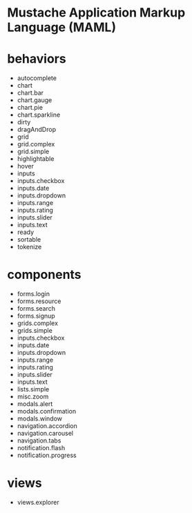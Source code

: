 <h1><strong>M</strong>ustache <strong>A</strong>pplication <strong>M</strong>arkup <strong>L</strong>anguage (MAML)</h1><h1>behaviors</h1><ul><li>autocomplete</li><li>chart</li><li>chart.bar</li><li>chart.gauge</li><li>chart.pie</li><li>chart.sparkline</li><li>dirty</li><li>dragAndDrop</li><li>grid</li><li>grid.complex</li><li>grid.simple</li><li>highlightable</li><li>hover</li><li>inputs</li><li>inputs.checkbox</li><li>inputs.date</li><li>inputs.dropdown</li><li>inputs.range</li><li>inputs.rating</li><li>inputs.slider</li><li>inputs.text</li><li>ready</li><li>sortable</li><li>tokenize</li></ul><h1>components</h1><ul><li>forms.login</li><li>forms.resource</li><li>forms.search</li><li>forms.signup</li><li>grids.complex</li><li>grids.simple</li><li>inputs.checkbox</li><li>inputs.date</li><li>inputs.dropdown</li><li>inputs.range</li><li>inputs.rating</li><li>inputs.slider</li><li>inputs.text</li><li>lists.simple</li><li>misc.zoom</li><li>modals.alert</li><li>modals.confirmation</li><li>modals.window</li><li>navigation.accordion</li><li>navigation.carousel</li><li>navigation.tabs</li><li>notification.flash</li><li>notification.progress</li></ul><h1>views</h1><ul><li>views.explorer</li></ul>